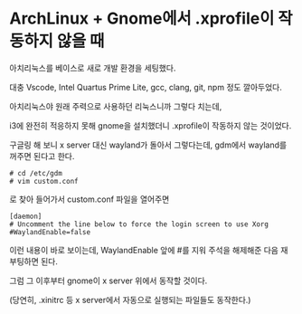 # ArchLinux + Gnome에서 .xprofile이 작동하지 않을 때

아치리눅스를 베이스로 새로 개발 환경을 세팅했다.

대충 Vscode, Intel Quartus Prime Lite, gcc, clang, git, npm 정도 깔아두었다.

 

아치리눅스야 원래 주력으로 사용하던 리눅스니까 그렇다 치는데,

i3에 완전히 적응하지 못해 gnome을 설치했더니 .xprofile이 작동하지 않는 것이었다.

구글링 해 보니 x server 대신 wayland가 돌아서 그렇다는데, gdm에서 wayland를 꺼주면 된다고 한다.

 
```
# cd /etc/gdm
# vim custom.conf
```
로 찾아 들어가서 custom.conf 파일을 열어주면
```
[daemon]
# Uncomment the line below to force the login screen to use Xorg
#WaylandEnable=false
```

이런 내용이 바로 보이는데, WaylandEnable 앞에 #를 지워 주석을 해제해준 다음 재부팅하면 된다.

 

그럼 그 이후부터 gnome이 x server 위에서 동작할 것이다.

(당연히, .xinitrc 등 x server에서 자동으로 실행되는 파일들도 동작한다.)